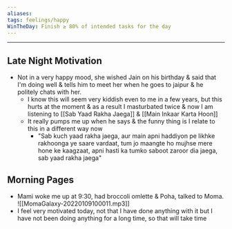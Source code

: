 ```yaml
---
aliases: 
tags: feelings/happy
WinTheDay: Finish ≥ 80% of intended tasks for the day
---
```


---
## Late Night Motivation
- Not in a very happy mood, she wished Jain on his birthday & said that I'm doing well & tells him to meet her when he goes to jaipur & he politely chats with her.
	- I know this will seem very kiddish even to me in a few years, but this hurts at the moment & as a result I masturbated twice & now I am listening to [[Sab Yaad Rakha Jaega]] & [[Main Inkaar Karta Hoon]]
	- It really pumps me up when he says & the funny thing is I relate to this in a different way now
		- "Sab kuch yaad rakha jaega, aur main apni haddiyon pe likhke rakhoonga ye saare vardaat, tum jo maangte ho mujhse mere hone ke kaagzaat, apni hasti ka tumko saboot zaroor dia jaega, sab yaad rakha jaega"
## Morning Pages
- Mami woke me up at 9:30, had broccoli omlette & Poha, talked to Moma.
 ![[MomaGalaxy-20220109100011.mp3]]
- I feel very motivated today, not that I have done anything with it but I have not been doing anything for a long time, so that will take time